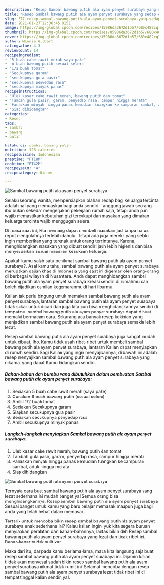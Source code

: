 ```yaml
---
description: "Resep Sambal bawang putih ala ayam penyet surabaya yang sedap dan Mudah Dibuat"
title: "Resep Sambal bawang putih ala ayam penyet surabaya yang sedap dan Mudah Dibuat"
slug: 377-resep-sambal-bawang-putih-ala-ayam-penyet-surabaya-yang-sedap-dan-mudah-dibuat
date: 2021-01-27T12:36:45.815Z
image: https://img-global.cpcdn.com/recipes/85986da3672d1b57/680x482cq70/sambal-bawang-putih-ala-ayam-penyet-surabaya-foto-resep-utama.jpg
thumbnail: https://img-global.cpcdn.com/recipes/85986da3672d1b57/680x482cq70/sambal-bawang-putih-ala-ayam-penyet-surabaya-foto-resep-utama.jpg
cover: https://img-global.cpcdn.com/recipes/85986da3672d1b57/680x482cq70/sambal-bawang-putih-ala-ayam-penyet-surabaya-foto-resep-utama.jpg
author: Minnie Gilbert
ratingvalue: 4.3
reviewcount: 14
recipeingredient:
- "5 buah cabe rawit merah saya pake"
- "6 buah bawang putih sesuai selera"
- "1/2 buah tomat"
- "Secukupnya garam"
- "secukupnya gula pasir"
- "secukupnya penyedap rasa"
- "secukupnya minyak panas"
recipeinstructions:
- "Ulek kasar cabe rawit merah, bawang putih dan tomat"
- "Tambah gula pasir, garam, penyedap rasa, campur hingga merata"
- "Panaskan minyak hingga panas kemudian tuangkan ke campuran sambal, aduk hingga merata"
- "Siap dihidangkan"
categories:
- Resep
tags:
- sambal
- bawang
- putih

katakunci: sambal bawang putih 
nutrition: 126 calories
recipecuisine: Indonesian
preptime: "PT18M"
cooktime: "PT42M"
recipeyield: "4"
recipecategory: Dinner

---
```



![Sambal bawang putih ala ayam penyet surabaya](https://img-global.cpcdn.com/recipes/85986da3672d1b57/680x482cq70/sambal-bawang-putih-ala-ayam-penyet-surabaya-foto-resep-utama.jpg)

Selaku seorang wanita, mempersiapkan olahan sedap bagi keluarga tercinta adalah hal yang memuaskan bagi anda sendiri. Tanggung jawab seorang ibu bukan sekedar mengerjakan pekerjaan rumah saja, tetapi anda pun wajib memastikan kebutuhan gizi tercukupi dan masakan yang dimakan keluarga tercinta wajib menggugah selera.

Di masa  saat ini, kita memang dapat membeli masakan jadi tanpa harus repot mengolahnya terlebih dahulu. Tetapi ada juga mereka yang selalu ingin memberikan yang terenak untuk orang tercintanya. Karena, menghidangkan masakan yang dibuat sendiri jauh lebih higienis dan bisa menyesuaikan sesuai masakan kesukaan keluarga. 



Apakah kamu salah satu penikmat sambal bawang putih ala ayam penyet surabaya?. Asal kamu tahu, sambal bawang putih ala ayam penyet surabaya merupakan sajian khas di Indonesia yang saat ini digemari oleh orang-orang di berbagai wilayah di Nusantara. Anda dapat menghidangkan sambal bawang putih ala ayam penyet surabaya kreasi sendiri di rumahmu dan boleh dijadikan camilan kegemaranmu di hari liburmu.

Kalian tak perlu bingung untuk memakan sambal bawang putih ala ayam penyet surabaya, lantaran sambal bawang putih ala ayam penyet surabaya tidak sukar untuk dicari dan juga kita pun bisa menghidangkannya sendiri di tempatmu. sambal bawang putih ala ayam penyet surabaya dapat dibuat memalui bermacam cara. Sekarang ada banyak resep kekinian yang menjadikan sambal bawang putih ala ayam penyet surabaya semakin lebih lezat.

Resep sambal bawang putih ala ayam penyet surabaya juga sangat mudah untuk dibuat, lho. Kamu tidak usah ribet-ribet untuk membeli sambal bawang putih ala ayam penyet surabaya, lantaran Kalian dapat menyiapkan di rumah sendiri. Bagi Kalian yang ingin menyajikannya, di bawah ini adalah resep menyajikan sambal bawang putih ala ayam penyet surabaya yang nikamat yang dapat Kamu hidangkan sendiri.

<!--inarticleads1-->

##### Bahan-bahan dan bumbu yang dibutuhkan dalam pembuatan Sambal bawang putih ala ayam penyet surabaya:

1. Sediakan 5 buah cabe rawit merah (saya pake)
1. Gunakan 6 buah bawang putih (sesuai selera)
1. Ambil 1/2 buah tomat
1. Sediakan Secukupnya garam
1. Siapkan secukupnya gula pasir
1. Sediakan secukupnya penyedap rasa
1. Ambil secukupnya minyak panas




<!--inarticleads2-->

##### Langkah-langkah menyiapkan Sambal bawang putih ala ayam penyet surabaya:

1. Ulek kasar cabe rawit merah, bawang putih dan tomat
1. Tambah gula pasir, garam, penyedap rasa, campur hingga merata
1. Panaskan minyak hingga panas kemudian tuangkan ke campuran sambal, aduk hingga merata
1. Siap dihidangkan
<img src="https://img-global.cpcdn.com/steps/2bef78482423d57e/160x128cq70/sambal-bawang-putih-ala-ayam-penyet-surabaya-langkah-memasak-4-foto.jpg" alt="Sambal bawang putih ala ayam penyet surabaya">



Ternyata cara buat sambal bawang putih ala ayam penyet surabaya yang lezat sederhana ini mudah banget ya! Semua orang bisa menghidangkannya. Resep sambal bawang putih ala ayam penyet surabaya Sesuai banget untuk kamu yang baru belajar memasak maupun juga bagi anda yang telah hebat dalam memasak.

Tertarik untuk mencoba bikin resep sambal bawang putih ala ayam penyet surabaya enak sederhana ini? Kalau kalian ingin, yuk kita segera buruan menyiapkan peralatan dan bahan-bahannya, lantas bikin deh Resep sambal bawang putih ala ayam penyet surabaya yang lezat dan tidak ribet ini. Benar-benar taidak sulit kan. 

Maka dari itu, daripada kamu berlama-lama, maka kita langsung saja buat resep sambal bawang putih ala ayam penyet surabaya ini. Dijamin kalian tiidak akan menyesal sudah bikin resep sambal bawang putih ala ayam penyet surabaya nikmat tidak rumit ini! Selamat mencoba dengan resep sambal bawang putih ala ayam penyet surabaya lezat tidak ribet ini di tempat tinggal kalian sendiri,ya!.

